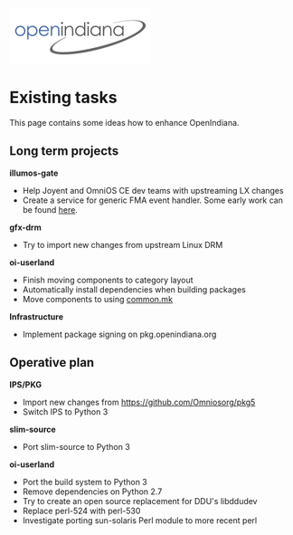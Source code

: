 <!--

The contents of this Documentation are subject to the Public Documentation License Version 1.01
(the "License"); you may only use this Documentation if you comply with the terms of this License.
A copy of the License is available at http://illumos.org/license/PDL.

The Original Documentation is _________________.

The Initial Writer of the Original Documentation is Alexander Pyhalov Copyright (C) 2014-2019.
All Rights Reserved. (Initial Writer contact(s):________________[Insert hyperlink/alias]).

Contributor(s): Adam Števko, Tim Mooney

Portions created by Adam Števko  are Copyright (C) 2017.
Portions created by Tim Mooney are Copyright (C) 2019.

Portions created by ______ are Copyright (C)_________[Insert year(s)].
All Rights Reserved. (Contributor contact(s):________________[Insert hyperlink/alias]).

-->

<img src = "../../Openindiana.png">

# Existing tasks

This page contains some ideas how to enhance OpenIndiana.

## Long term projects

**illumos-gate**

* Help Joyent and OmniOS CE dev teams with upstreaming LX changes
* Create a service for generic FMA event handler. Some early work can be found [here](https://github.com/pyhalov/illumos-gate/tree/fma).

**gfx-drm**

* Try to import new changes from upstream Linux DRM

**oi-userland**

* Finish moving components to category layout
* Automatically install dependencies when building packages
* Move components to using [common.mk](https://github.com/OpenIndiana/oi-userland/blob/oi/hipster/make-rules/common.mk)

**Infrastructure**

* Implement package signing on pkg.openindiana.org

## Operative plan

**IPS/PKG**

* Import new changes from <https://github.com/Omniosorg/pkg5>
* Switch IPS to Python 3

**slim-source**

* Port slim-source to Python 3

**oi-userland**

* Port the build system to Python 3
* Remove dependencies on Python 2.7
* Try to create an open source replacement for DDU's libddudev
* Replace perl-524 with perl-530
* Investigate porting sun-solaris Perl module to more recent perl
